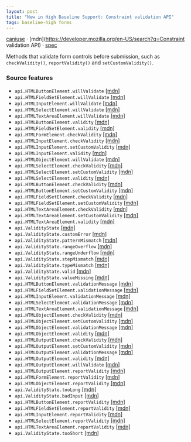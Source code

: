 ```yaml
---
layout: post
title: "New in High Baseline Support: Constraint validation API"
tags: baseline-high forms
---
```


[caniuse](https://caniuse.com/?search=constraint-validation) · [mdn](https://developer.mozilla.org/en-US/search?q=Constraint validation API) · [spec](https://html.spec.whatwg.org/multipage/form-control-infrastructure.html#the-constraint-validation-api)

Methods that validate form controls before submission, such as `checkValidity()`, `reportValidity()` and `setCustomValidity()`.

### Source features

- ``api.HTMLButtonElement.willValidate`` [[mdn]](https://developer.mozilla.org/en-US/search?q=api.HTMLButtonElement.willValidate)
- ``api.HTMLFieldSetElement.willValidate`` [[mdn]](https://developer.mozilla.org/en-US/search?q=api.HTMLFieldSetElement.willValidate)
- ``api.HTMLInputElement.willValidate`` [[mdn]](https://developer.mozilla.org/en-US/search?q=api.HTMLInputElement.willValidate)
- ``api.HTMLSelectElement.willValidate`` [[mdn]](https://developer.mozilla.org/en-US/search?q=api.HTMLSelectElement.willValidate)
- ``api.HTMLTextAreaElement.willValidate`` [[mdn]](https://developer.mozilla.org/en-US/search?q=api.HTMLTextAreaElement.willValidate)
- ``api.HTMLButtonElement.validity`` [[mdn]](https://developer.mozilla.org/en-US/search?q=api.HTMLButtonElement.validity)
- ``api.HTMLFieldSetElement.validity`` [[mdn]](https://developer.mozilla.org/en-US/search?q=api.HTMLFieldSetElement.validity)
- ``api.HTMLFormElement.checkValidity`` [[mdn]](https://developer.mozilla.org/en-US/search?q=api.HTMLFormElement.checkValidity)
- ``api.HTMLInputElement.checkValidity`` [[mdn]](https://developer.mozilla.org/en-US/search?q=api.HTMLInputElement.checkValidity)
- ``api.HTMLInputElement.setCustomValidity`` [[mdn]](https://developer.mozilla.org/en-US/search?q=api.HTMLInputElement.setCustomValidity)
- ``api.HTMLInputElement.validity`` [[mdn]](https://developer.mozilla.org/en-US/search?q=api.HTMLInputElement.validity)
- ``api.HTMLObjectElement.willValidate`` [[mdn]](https://developer.mozilla.org/en-US/search?q=api.HTMLObjectElement.willValidate)
- ``api.HTMLSelectElement.checkValidity`` [[mdn]](https://developer.mozilla.org/en-US/search?q=api.HTMLSelectElement.checkValidity)
- ``api.HTMLSelectElement.setCustomValidity`` [[mdn]](https://developer.mozilla.org/en-US/search?q=api.HTMLSelectElement.setCustomValidity)
- ``api.HTMLSelectElement.validity`` [[mdn]](https://developer.mozilla.org/en-US/search?q=api.HTMLSelectElement.validity)
- ``api.HTMLButtonElement.checkValidity`` [[mdn]](https://developer.mozilla.org/en-US/search?q=api.HTMLButtonElement.checkValidity)
- ``api.HTMLButtonElement.setCustomValidity`` [[mdn]](https://developer.mozilla.org/en-US/search?q=api.HTMLButtonElement.setCustomValidity)
- ``api.HTMLFieldSetElement.checkValidity`` [[mdn]](https://developer.mozilla.org/en-US/search?q=api.HTMLFieldSetElement.checkValidity)
- ``api.HTMLFieldSetElement.setCustomValidity`` [[mdn]](https://developer.mozilla.org/en-US/search?q=api.HTMLFieldSetElement.setCustomValidity)
- ``api.HTMLTextAreaElement.checkValidity`` [[mdn]](https://developer.mozilla.org/en-US/search?q=api.HTMLTextAreaElement.checkValidity)
- ``api.HTMLTextAreaElement.setCustomValidity`` [[mdn]](https://developer.mozilla.org/en-US/search?q=api.HTMLTextAreaElement.setCustomValidity)
- ``api.HTMLTextAreaElement.validity`` [[mdn]](https://developer.mozilla.org/en-US/search?q=api.HTMLTextAreaElement.validity)
- ``api.ValidityState`` [[mdn]](https://developer.mozilla.org/en-US/search?q=api.ValidityState)
- ``api.ValidityState.customError`` [[mdn]](https://developer.mozilla.org/en-US/search?q=api.ValidityState.customError)
- ``api.ValidityState.patternMismatch`` [[mdn]](https://developer.mozilla.org/en-US/search?q=api.ValidityState.patternMismatch)
- ``api.ValidityState.rangeOverflow`` [[mdn]](https://developer.mozilla.org/en-US/search?q=api.ValidityState.rangeOverflow)
- ``api.ValidityState.rangeUnderflow`` [[mdn]](https://developer.mozilla.org/en-US/search?q=api.ValidityState.rangeUnderflow)
- ``api.ValidityState.stepMismatch`` [[mdn]](https://developer.mozilla.org/en-US/search?q=api.ValidityState.stepMismatch)
- ``api.ValidityState.typeMismatch`` [[mdn]](https://developer.mozilla.org/en-US/search?q=api.ValidityState.typeMismatch)
- ``api.ValidityState.valid`` [[mdn]](https://developer.mozilla.org/en-US/search?q=api.ValidityState.valid)
- ``api.ValidityState.valueMissing`` [[mdn]](https://developer.mozilla.org/en-US/search?q=api.ValidityState.valueMissing)
- ``api.HTMLButtonElement.validationMessage`` [[mdn]](https://developer.mozilla.org/en-US/search?q=api.HTMLButtonElement.validationMessage)
- ``api.HTMLFieldSetElement.validationMessage`` [[mdn]](https://developer.mozilla.org/en-US/search?q=api.HTMLFieldSetElement.validationMessage)
- ``api.HTMLInputElement.validationMessage`` [[mdn]](https://developer.mozilla.org/en-US/search?q=api.HTMLInputElement.validationMessage)
- ``api.HTMLSelectElement.validationMessage`` [[mdn]](https://developer.mozilla.org/en-US/search?q=api.HTMLSelectElement.validationMessage)
- ``api.HTMLTextAreaElement.validationMessage`` [[mdn]](https://developer.mozilla.org/en-US/search?q=api.HTMLTextAreaElement.validationMessage)
- ``api.HTMLObjectElement.checkValidity`` [[mdn]](https://developer.mozilla.org/en-US/search?q=api.HTMLObjectElement.checkValidity)
- ``api.HTMLObjectElement.setCustomValidity`` [[mdn]](https://developer.mozilla.org/en-US/search?q=api.HTMLObjectElement.setCustomValidity)
- ``api.HTMLObjectElement.validationMessage`` [[mdn]](https://developer.mozilla.org/en-US/search?q=api.HTMLObjectElement.validationMessage)
- ``api.HTMLObjectElement.validity`` [[mdn]](https://developer.mozilla.org/en-US/search?q=api.HTMLObjectElement.validity)
- ``api.HTMLOutputElement.checkValidity`` [[mdn]](https://developer.mozilla.org/en-US/search?q=api.HTMLOutputElement.checkValidity)
- ``api.HTMLOutputElement.setCustomValidity`` [[mdn]](https://developer.mozilla.org/en-US/search?q=api.HTMLOutputElement.setCustomValidity)
- ``api.HTMLOutputElement.validationMessage`` [[mdn]](https://developer.mozilla.org/en-US/search?q=api.HTMLOutputElement.validationMessage)
- ``api.HTMLOutputElement.validity`` [[mdn]](https://developer.mozilla.org/en-US/search?q=api.HTMLOutputElement.validity)
- ``api.HTMLOutputElement.willValidate`` [[mdn]](https://developer.mozilla.org/en-US/search?q=api.HTMLOutputElement.willValidate)
- ``api.HTMLOutputElement.reportValidity`` [[mdn]](https://developer.mozilla.org/en-US/search?q=api.HTMLOutputElement.reportValidity)
- ``api.HTMLFormElement.reportValidity`` [[mdn]](https://developer.mozilla.org/en-US/search?q=api.HTMLFormElement.reportValidity)
- ``api.HTMLObjectElement.reportValidity`` [[mdn]](https://developer.mozilla.org/en-US/search?q=api.HTMLObjectElement.reportValidity)
- ``api.ValidityState.tooLong`` [[mdn]](https://developer.mozilla.org/en-US/search?q=api.ValidityState.tooLong)
- ``api.ValidityState.badInput`` [[mdn]](https://developer.mozilla.org/en-US/search?q=api.ValidityState.badInput)
- ``api.HTMLButtonElement.reportValidity`` [[mdn]](https://developer.mozilla.org/en-US/search?q=api.HTMLButtonElement.reportValidity)
- ``api.HTMLFieldSetElement.reportValidity`` [[mdn]](https://developer.mozilla.org/en-US/search?q=api.HTMLFieldSetElement.reportValidity)
- ``api.HTMLInputElement.reportValidity`` [[mdn]](https://developer.mozilla.org/en-US/search?q=api.HTMLInputElement.reportValidity)
- ``api.HTMLSelectElement.reportValidity`` [[mdn]](https://developer.mozilla.org/en-US/search?q=api.HTMLSelectElement.reportValidity)
- ``api.HTMLTextAreaElement.reportValidity`` [[mdn]](https://developer.mozilla.org/en-US/search?q=api.HTMLTextAreaElement.reportValidity)
- ``api.ValidityState.tooShort`` [[mdn]](https://developer.mozilla.org/en-US/search?q=api.ValidityState.tooShort)
